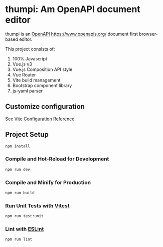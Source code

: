# thumpi: Am OpenAPI document editor

thumpi is an [OpenAPI](https://www.openapis.org/) https://www.openapis.org/ document first browser-based editor.



This project consists of:

1. 100% Javascript
2. Vue.js v3
2. Vue.js Composition API style
3. Vue Router
4. Vite build management
5. Bootstrap component library
6. js-yaml parser


## Customize configuration

See [Vite Configuration Reference](https://vitejs.dev/config/).

## Project Setup

```sh
npm install
```

### Compile and Hot-Reload for Development

```sh
npm run dev
```

### Compile and Minify for Production

```sh
npm run build
```

### Run Unit Tests with [Vitest](https://vitest.dev/)

```sh
npm run test:unit
```

### Lint with [ESLint](https://eslint.org/)

```sh
npm run lint
```
